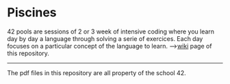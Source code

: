 # Piscines  
42 pools are sessions of 2 or 3 week of intensive coding where you learn day by day a language through solving a serie of exercices. Each day focuses on a particular concept of the language to learn.
-->[wiki](https://github.com/jpirsch/piscines/wiki) page of this repository.

***

The pdf files in this repository are all property of the school 42.
